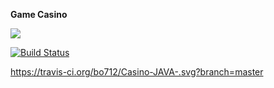 **Game Casino**

[![](https://jitpack.io/v/bo712/Casino-JAVA-.svg)](https://jitpack.io/#bo712/Casino-JAVA-)

[![Build Status](https://travis-ci.org/bo712/Casino-JAVA-.svg?branch=master)](https://travis-ci.org/bo712/Casino-JAVA-)

https://travis-ci.org/bo712/Casino-JAVA-.svg?branch=master
